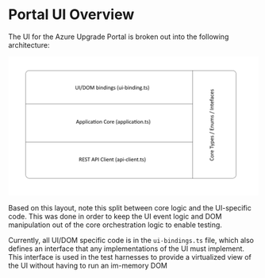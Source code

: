 # Portal UI Overview

The UI for the Azure Upgrade Portal is broken out into the following architecture:

![portal-ui-structure](portal-ui-structure.png)

Based on this layout, note this split between core logic and the UI-specific code. This was done in order to keep the UI event logic and DOM manipulation out of the core orchestration logic to enable testing.

Currently, all UI/DOM specific code is in the `ui-bindings.ts` file, which also defines an interface that any implementations of the UI must implement. This interface is used in the test harnesses to provide a virtualized view of the UI without having to run an im-memory DOM
